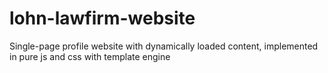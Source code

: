 # lohn-lawfirm-website
Single-page profile website with dynamically loaded content, implemented in pure js and css with template engine 
